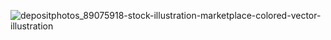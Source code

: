 ![depositphotos_89075918-stock-illustration-marketplace-colored-vector-illustration](https://user-images.githubusercontent.com/75210504/103094220-a7b33680-45b1-11eb-9ca2-62be73e066ce.jpg)
